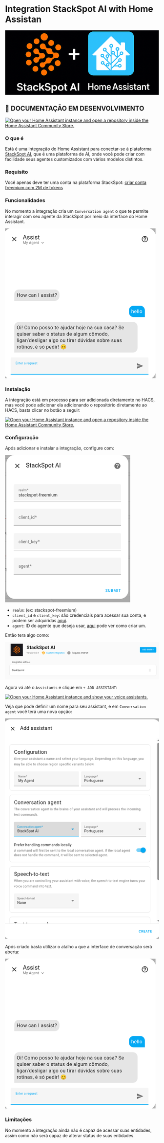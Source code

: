 # Integration StackSpot AI with Home Assistan

![banner_dark.png](.docs/banner_dark.png)


## 📢 DOCUMENTAÇÃO EM DESENVOLVIMENTO

[![Open your Home Assistant instance and open a repository inside the Home Assistant Community Store.](https://my.home-assistant.io/badges/hacs_repository.svg)](https://my.home-assistant.io/redirect/hacs_repository/?owner=alves-dev&repository=stackspot-homeassistant&category=integration)


### O que é
Está é uma integração do Home Assistant para conectar-se à plataforma [StackSpot AI](https://ai.stackspot.com/?campaignCode=01JXZTS2JEQA9H6Z5Y7X52YGR9), 
que é uma plataforma de AI, onde você pode criar com facilidade seus agentes customizados com vários modelos distintos.

### Requisito

Você apenas deve ter uma conta na plataforma StackSpot: [criar conta freemium com 2M de tokens](https://ai.stackspot.com/?campaignCode=01JXZTS2JEQA9H6Z5Y7X52YGR9)

### Funcionalidades
No momento a integração cria um `Conversation agent` o que te permite interagir com seu agente da StackSpot por meio da 
interface do Home Assistant.

![interaction.png](.docs/interaction.png)

### Instalação
A integração está em processo para ser adicionada diretamente no HACS, mas você pode adicionar ela adicionando o repositório
diretamente ao HACS, basta clicar no botão a seguir:

[![Open your Home Assistant instance and open a repository inside the Home Assistant Community Store.](https://my.home-assistant.io/badges/hacs_repository.svg)](https://my.home-assistant.io/redirect/hacs_repository/?owner=alves-dev&repository=stackspot-homeassistant&category=integration)


### Configuração
Após adicionar e instalar a integração, configure com:

![config.png](.docs/config.png)

- `realm`: (ex: stackspot-freemium)
- `client_id` e `client_key`: são credenciais para acessar sua conta, e podem ser adquiridas [aqui](https://myaccount.stackspot.com/profile/access-token).
- `agent`: ID do agente que deseja usar, [aqui](https://www.linkedin.com/pulse/seu-agente-de-ia-do-jeito-igor-moreira-nhu6f/) pode ver como criar um.

Então tera algo como:

![integration_added.png](.docs/integration_added.png)

Agora vá até o `Assistants` e clique em `+ ADD ASSISTANT`:

[![Open your Home Assistant instance and show your voice assistants.](https://my.home-assistant.io/badges/voice_assistants.svg)](https://my.home-assistant.io/redirect/voice_assistants/)

Veja que pode definir um nome para seu assistant, e em `Conversation agent` você terá uma nova opção:

![add_asistant.png](.docs/add_asistant.png)

Após criado basta utilizar o atalho `a` que a interface de conversação será aberta:

![interaction.png](.docs/interaction.png)


### Limitações

No momento a integração ainda não é capaz de acessar suas entidades, assim como não será capaz de alterar status de suas entidades.